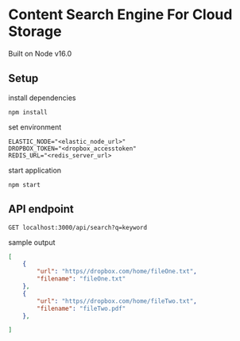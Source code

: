 # Content Search Engine For Cloud Storage
Built on Node v16.0 

## Setup
install dependencies
```
npm install
```
set environment
```
ELASTIC_NODE="<elastic_node_url>"
DROPBOX_TOKEN="<dropbox_accesstoken"
REDIS_URL="<redis_server_url>
```
start application 
```
npm start
```

## API endpoint
```
GET localhost:3000/api/search?q=keyword
```
sample output
```json
[
	{
		"url": "https//dropbox.com/home/fileOne.txt",
		"filename": "fileOne.txt"
	},
	{
		"url": "https//dropbox.com/home/fileTwo.txt",
		"filename": "fileTwo.pdf"
	},

]
```
